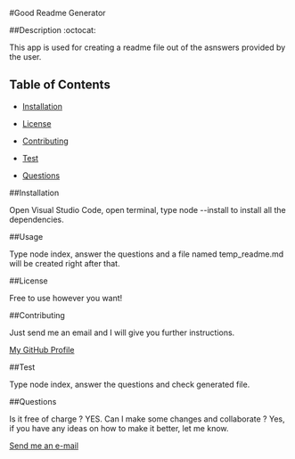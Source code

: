 #Good Readme Generator

##Description :octocat:

This app is used for creating a readme file out of the asnswers provided by the user. 

## Table of Contents

* [Installation](#installation)

* [License](#license)

* [Contributing](#contributing)

* [Test](#test)

* [Questions](#questions)

##Installation

Open Visual Studio Code, open terminal, type node --install to install all the dependencies. 

##Usage

Type node index, answer the questions and a file named temp_readme.md will be created right after that.

##License

Free to use however you want!

##Contributing

Just send me an email and I will give you further instructions.

[My GitHub Profile](https://github.com/correaph)

##Test

Type node index, answer the questions and check generated file. 

##Questions

Is it free of charge ? 
YES. 
Can I make some changes and collaborate ? 
Yes, if you have any ideas on how to make it better, let me know.

[Send me an e-mail](henriqueph@hotmail.com)
